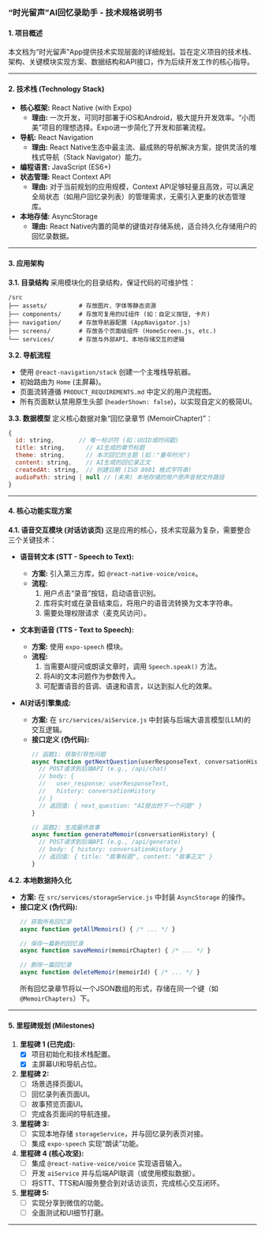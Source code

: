 ### **“时光留声”AI回忆录助手 - 技术规格说明书**

#### **1. 项目概述**

本文档为“时光留声”App提供技术实现层面的详细规划。旨在定义项目的技术栈、架构、关键模块实现方案、数据结构和API接口，作为后续开发工作的核心指导。

---

#### **2. 技术栈 (Technology Stack)**

- **核心框架:** React Native (with Expo)
  - **理由:** 一次开发，可同时部署于iOS和Android，极大提升开发效率。“小而美”项目的理想选择。Expo进一步简化了开发和部署流程。
- **导航:** React Navigation
  - **理由:** React Native生态中最主流、最成熟的导航解决方案，提供灵活的堆栈式导航（Stack Navigator）能力。
- **编程语言:** JavaScript (ES6+)
- **状态管理:** React Context API
  - **理由:** 对于当前规划的应用规模，Context API足够轻量且高效，可以满足全局状态（如用户回忆录列表）的管理需求，无需引入更重的状态管理库。
- **本地存储:** AsyncStorage
  - **理由:** React Native内置的简单的键值对存储系统，适合持久化存储用户的回忆录数据。

---

#### **3. 应用架构**

**3.1. 目录结构**
采用模块化的目录结构，保证代码的可维护性：
```
/src
├── assets/         # 存放图片、字体等静态资源
├── components/     # 存放可复用的UI组件 (如：自定义按钮, 卡片)
├── navigation/     # 存放导航器配置 (AppNavigator.js)
├── screens/        # 存放各个页面级组件 (HomeScreen.js, etc.)
└── services/       # 存放与外部API、本地存储交互的逻辑
```

**3.2. 导航流程**
- 使用 `@react-navigation/stack` 创建一个主堆栈导航器。
- 初始路由为 `Home` (主屏幕)。
- 页面流转遵循 `PRODUCT_REQUIREMENTS.md` 中定义的用户流程图。
- 所有页面默认禁用原生头部 (`headerShown: false`)，以实现自定义的极简UI。

**3.3. 数据模型**
定义核心数据对象“回忆录章节 (MemoirChapter)”：
```javascript
{
  id: string,       // 唯一标识符 (如：UUID或时间戳)
  title: string,      // AI生成的章节标题
  theme: string,      // 本次回忆的主题 (如："童年时光")
  content: string,    // AI生成的回忆录正文
  createdAt: string,  // 创建日期 (ISO 8601 格式字符串)
  audioPath: string | null // (未来) 本地存储的用户原声音频文件路径
}
```

---

#### **4. 核心功能实现方案**

**4.1. 语音交互模块 (对话访谈页)**
这是应用的核心，技术实现最为复杂，需要整合三个关键技术：

- **语音转文本 (STT - Speech to Text):**
  - **方案:** 引入第三方库，如 `@react-native-voice/voice`。
  - **流程:**
    1. 用户点击“录音”按钮，启动语音识别。
    2. 库将实时或在录音结束后，将用户的语音流转换为文本字符串。
    3. 需要处理权限请求（麦克风访问）。

- **文本到语音 (TTS - Text to Speech):**
  - **方案:** 使用 `expo-speech` 模块。
  - **流程:**
    1. 当需要AI提问或朗读文章时，调用 `Speech.speak()` 方法。
    2. 将AI的文本问题作为参数传入。
    3. 可配置语音的音调、语速和语言，以达到拟人化的效果。

- **AI对话引擎集成:**
  - **方案:** 在 `src/services/aiService.js` 中封装与后端大语言模型(LLM)的交互逻辑。
  - **接口定义 (伪代码):**
    ```javascript
    // 函数1: 获取引导性问题
    async function getNextQuestion(userResponseText, conversationHistory) {
      // POST请求到后端API (e.g., /api/chat)
      // body: {
      //   user_response: userResponseText,
      //   history: conversationHistory
      // }
      // 返回值: { next_question: "AI提出的下一个问题" }
    }

    // 函数2: 生成最终故事
    async function generateMemoir(conversationHistory) {
      // POST请求到后端API (e.g., /api/generate)
      // body: { history: conversationHistory }
      // 返回值: { title: "故事标题", content: "故事正文" }
    }
    ```

**4.2. 本地数据持久化**
- **方案:** 在 `src/services/storageService.js` 中封装 `AsyncStorage` 的操作。
- **接口定义 (伪代码):**
  ```javascript
  // 获取所有回忆录
  async function getAllMemoirs() { /* ... */ }

  // 保存一篇新的回忆录
  async function saveMemoir(memoirChapter) { /* ... */ }

  // 删除一篇回忆录
  async function deleteMemoir(memoirId) { /* ... */ }
  ```
  所有回忆录章节将以一个JSON数组的形式，存储在同一个键（如 `@MemoirChapters`）下。

---

#### **5. 里程碑规划 (Milestones)**

1.  **里程碑 1 (已完成):**
    - [x] 项目初始化和技术栈配置。
    - [x] 主屏幕UI和导航占位。

2.  **里程碑 2:**
    - [ ] 场景选择页面UI。
    - [ ] 回忆录列表页面UI。
    - [ ] 故事预览页面UI。
    - [ ] 完成各页面间的导航连接。

3.  **里程碑 3:**
    - [ ] 实现本地存储 `storageService`，并与回忆录列表页对接。
    - [ ] 集成 `expo-speech` 实现“朗读”功能。

4.  **里程碑 4 (核心攻坚):**
    - [ ] 集成 `@react-native-voice/voice` 实现语音输入。
    - [ ] 开发 `aiService` 并与后端API联调（或使用模拟数据）。
    - [ ] 将STT、TTS和AI服务整合到对话访谈页，完成核心交互闭环。

5.  **里程碑 5:**
    - [ ] 实现分享到微信的功能。
    - [ ] 全面测试和UI细节打磨。

---